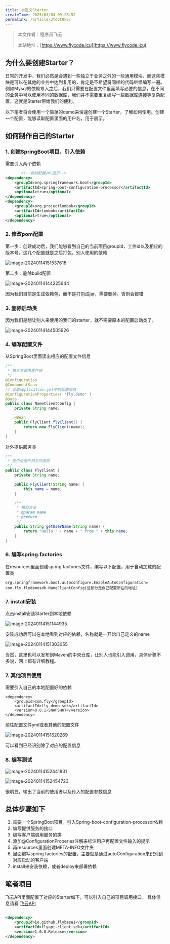 ```yaml
---
title: 自定义Starter
createTime: 2025/03/04 09:28:52
permalink: /article/3td6t8k5/
---
```

> 本文作者：程序员飞云
>
> 本站地址：[https://www.flycode.icu](https://www.flycode.icu)

## 为什么要创建Starter？

日常的开发中，我们必然是会遇到一些独立于业务之外的一些通用模块，而这些模块是可以在其他的业务中达到复用的，肯定是不希望将同样的代码继续编写一遍。例如Mysql的依赖导入之后，我们只需要在配置文件里面填写必要的信息，在不同的业务中可以使用不同的数据库，我们并不需要重复编写一些数据库连接等复杂配置，这就是Starter带给我们的便利。

以下笔者将会使用一个简单的demo来快速创建一个Starter，了解如何使用。创建一个配置，能够读取配置里面的用户名，用于展示。

## 如何制作自己的Starter

### 1. 创建SpringBoot项目，引入依赖

需要引入两个依赖

```xml
       <!--自动配置yml提示-->
<dependency>
    <groupId>org.springframework.boot</groupId>
    <artifactId>spring-boot-configuration-processor</artifactId>
    <optional>true</optional>
</dependency>
<dependency>
    <groupId>org.projectlombok</groupId>
    <artifactId>lombok</artifactId>
    <optional>true</optional>
</dependency>
```

### 2. 修改pom配置

第一步：创建成功后，我们能够看到自己的当前项目groupId，工件id以及相应的版本号，这几个配置就是之后打包，别人使用的依赖

![image-20240114151537618](https://flycodeu-1314556962.cos.ap-nanjing.myqcloud.com//codeCenterImg/202401141515657.png)

第二步：删除build配置

![image-20240114144225644](https://flycodeu-1314556962.cos.ap-nanjing.myqcloud.com//codeCenterImg/202401141442689.png)

因为我们目前是生成依赖包，而不是打包成jar，需要删掉，否则会报错

### 3. 删除启动类

因为我们是想让别人来使用的我们的starter，就不需要原本的配置启动类了。

![image-20240114144505926](https://flycodeu-1314556962.cos.ap-nanjing.myqcloud.com//codeCenterImg/202401141445967.png)

### 4. 编写配置文件

从SpringBoot里面读出相应的配置文件信息

```java
/**
 * 第三方调用客户端
 */
@Configuration
@ComponentScan
// 读取application.yml中的配置信息
@ConfigurationProperties( "fly.demo" )
@Data
public class NameClientConfig {
    private String name;

    @Bean
    public FlyClient flyClient() {
        return new FlyClient(name);
    }
}
```

对外提供服务类

```java
/**
 * 提供给用户相关的服务
 */
public class FlyClient {
    private String name;

    public FlyClient(String name) {
        this.name = name;
    }

    /**
     * 模拟方法
     * @param name
     * @return
     */
    public String getUserName(String name) {
        return "Hello " + name + " from " + this.name;
    }
}
```

### 6. 编写spring.factories

在resources里面创建spring.factories文件，编写以下配置，用于自动加载的配置类

```
org.springframework.boot.autoconfigure.EnableAutoConfiguration= com.fly.flydemosdk.NameClientConfig(这部分是自己配置所在的地址)
```

### 7. install安装

点击install安装Starter到本地依赖

![image-20240114151144935](https://flycodeu-1314556962.cos.ap-nanjing.myqcloud.com//codeCenterImg/202401141511978.png)

安装成功后可以在本地看到对应的依赖，名称就是一开始自己定义的name

![image-20240114151303055](https://flycodeu-1314556962.cos.ap-nanjing.myqcloud.com//codeCenterImg/202401141513098.png)

当然，这里也可以发布到Maven的中央仓库，让别人也能引入调用，具体步骤不多说，网上都有详细教程。

### 7. 其他项目使用

需要引入自己的本地配置好的依赖

```
<dependency>
    <groupId>com.fly</groupId>
    <artifactId>fly-demo-sdk</artifactId>
    <version>0.0.1-SNAPSHOT</version>
</dependency>
```

前往配置文件yml或者其他的配置文件

![image-20240114151620269](https://flycodeu-1314556962.cos.ap-nanjing.myqcloud.com//codeCenterImg/202401141516320.png)

可以看到已经识别除了对应的配置信息

### 8. 编写测试

![image-20240114152441831](https://flycodeu-1314556962.cos.ap-nanjing.myqcloud.com//codeCenterImg/202401141524889.png)

![image-20240114152454723](https://flycodeu-1314556962.cos.ap-nanjing.myqcloud.com//codeCenterImg/202401141524767.png)

很明显，输出了当前的使用者以及传入的配置参数信息

## 总体步骤如下

1. 需要一个SpringBoot项目，引入Spring-boot-configuration-processor依赖
2. 编写提供服务的接口
3. 编写客户端调用服务的类
4. 添加@ConfigurationProperies注解来标注用户再配置文件输入的提示
5. 再resources里面创建META-INFO文件夹
6. 里面编写spring.factories的配置，主要就是通过autoConfiguration来识别到对应启动的客户端
7. install来安装依赖，或者deploy来部署依赖

## 笔者项目

飞云API里面配置了对应的Starter如下，可以引入自己的项目调用接口。
具体信息请看 [飞云API](/项目实战/飞云API/飞云API.md)

```xml

<dependency>
    <groupId>io.github.flybase1</groupId>
    <artifactId>flyapi-client-sdk</artifactId>
    <version>1.0.0.Release</version>
</dependency>
```
